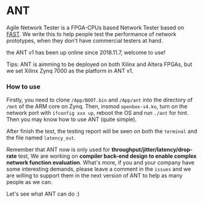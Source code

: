 # ANT
Agile Network Tester is a FPGA-CPUs based Network Tester based on [FAST](www.fastswitch.org). We write this to help people test the performance of network prototypes,
when they don't have commercial testers at hand.

the ANT v1 has been up online since 2018.11.7, welcome to use!

Tips: ANT is aimming to be deployed on both Xilinx and Altera FPGAs, but we set Xilinx Zynq 7000 as the platform in ANT v1.  

### How to use
Firstly, you need to clone `/App/BOOT.bin` and `/App/ant` into the directory of `/mnt` of the ARM core on Zynq. Then, insmod `openbox-s4.ko`, turn on the network port with `ifconfig xxx up`, reboot the OS and run `./ant` for hint. Then you may know how to use ANT (quite simple). 

After finish the test, the testing report will be seen on both the `terminal` and the file named `latency_out`. 

Remember that ANT now is only used for **throughput/jitter/latency/drop-rate** test, We are working on **compiler back-end design to enable complex network function evaluation**. What's more, if you and your company have some interesting demands, please leave a comment in the `issues` and we are willing to support them in the next version of ANT to help as many people as we can.

Let's see what ANT can do :)
